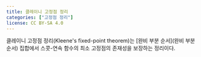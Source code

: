 ```yaml
---
title: 클레이니 고정점 정리
categories: ["고정점 정리"]
license: CC BY-SA 4.0
---
```


클레이니 고정점 정리(Kleene's fixed-point theorem)는 [완비 부분 순서](완비 부분 순서) 집합에서 스콧-연속 함수의 최소 고정점의 존재성을 보장하는 정리이다.
